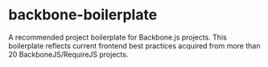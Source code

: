 backbone-boilerplate
====================

A recommended project boilerplate for Backbone.js projects. This boilerplate reflects current frontend best practices acquired from more than 20 BackboneJS/RequireJS projects.
